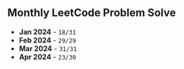 ## Monthly LeetCode Problem Solve
- **Jan 2024** - `18/31`
- **Feb 2024** - `29/29`
- **Mar 2024** - `31/31`
- **Apr 2024** - `23/30`
